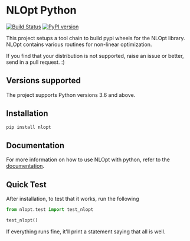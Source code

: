 NLOpt Python
============

[![Build Status](https://travis-ci.com/DanielBok/nlopt-python.svg?branch=master)](https://travis-ci.com/DanielBok/nlopt-python) 
[![PyPI version](https://badge.fury.io/py/nlopt.svg)](https://badge.fury.io/py/nlopt)

This project setups a tool chain to build pypi wheels for the NLOpt library. NLOpt contains various routines for non-linear optimization.

If you find that your distribution is not supported, raise an issue or better, send in a pull request. :) 

## Versions supported

The project supports Python versions 3.6 and above.

## Installation

```bash
pip install nlopt
```

## Documentation

For more information on how to use NLOpt with python, refer to the [documentation](https://nlopt.readthedocs.io/en/latest/NLopt_Python_Reference/).

## Quick Test

After installation, to test that it works, run the following

```python
from nlopt.test import test_nlopt

test_nlopt()
```

If everything runs fine, it'll print a statement saying that all is well.